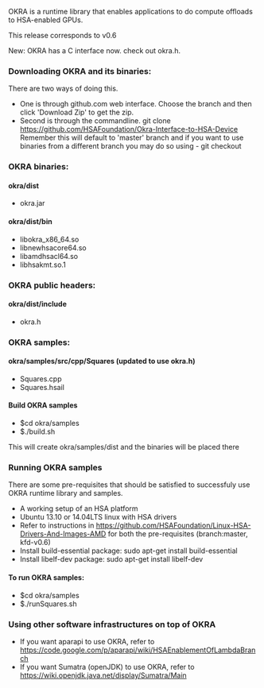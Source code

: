 OKRA is a runtime library that enables applications to do compute offloads to 
HSA-enabled GPUs.

This release corresponds to v0.6

New: OKRA has a C interface now. check out okra.h.

### Downloading OKRA and its binaries:
There are two ways of doing this. 
* One is through github.com web interface. Choose the branch and then click 'Download Zip' to get the zip.
* Second is through the commandline. git clone https://github.com/HSAFoundation/Okra-Interface-to-HSA-Device
  Remember this will default to 'master' branch and if you want to use binaries from a different branch
  you may do so using - git checkout

### OKRA binaries:

#### okra/dist
* okra.jar

#### okra/dist/bin
* libokra_x86_64.so
* libnewhsacore64.so
* libamdhsacl64.so
* libhsakmt.so.1

### OKRA public headers:

#### okra/dist/include
* okra.h

### OKRA samples:

#### okra/samples/src/cpp/Squares (updated to use okra.h)
* Squares.cpp
* Squares.hsail

#### Build OKRA samples
* $cd okra/samples
* $./build.sh

This will create okra/samples/dist and the binaries will be placed there

### Running OKRA samples

There are some pre-requisites that should be satisfied to successfuly use OKRA 
runtime library and samples.
	
* A working setup of an HSA platform
* Ubuntu 13.10 or 14.04LTS linux with HSA drivers
* Refer to instructions in  https://github.com/HSAFoundation/Linux-HSA-Drivers-And-Images-AMD
  for both the pre-requisites (branch:master, kfd-v0.6)
* Install build-essential package: sudo apt-get install build-essential
* Install libelf-dev package: sudo apt-get install libelf-dev

#### To run OKRA samples:
* $cd okra/samples
* $./runSquares.sh

### Using other software infrastructures on top of OKRA 

* If you want aparapi to use OKRA, refer to https://code.google.com/p/aparapi/wiki/HSAEnablementOfLambdaBranch
* If you want Sumatra (openJDK) to use OKRA, refer to https://wiki.openjdk.java.net/display/Sumatra/Main
